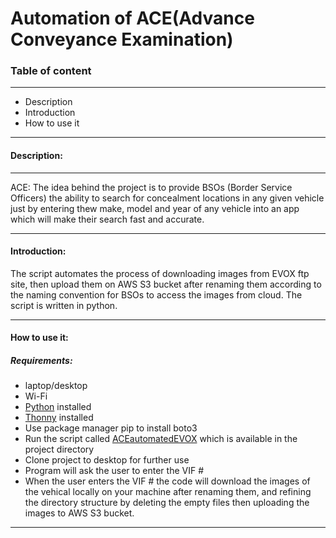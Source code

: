 # Automation of ACE(Advance Conveyance Examination)

### Table of content
---
- Description
- Introduction
- How to use it


---
#### Description:
---
ACE: The idea behind the project is to provide BSOs (Border Service Officers) the ability to search for concealment locations in any given vehicle just by entering thew make, model  and year of any vehicle  into an app which will make their  search fast and accurate.

---
#### Introduction:

The script automates the process of downloading images from EVOX ftp site, then upload them on AWS S3 bucket after renaming them according to the naming convention for BSOs to access the images from cloud.
The script is written in python.

---
#### How to use it:
##### Requirements:
- laptop/desktop
- Wi-Fi
- [Python](https://www.python.org/downloads) installed
- [Thonny](https://thonny.org) installed
- Use package manager pip to install boto3
- Run the script called [ACEautomatedEVOX](https://github.com/bushra460/ProjectACE/commit/d0ae79a14001962c7227ab8a235bcb13ff87b554) which is available in the project directory
- Clone project to desktop for further use
- Program will ask the user to enter the VIF #
- When the user enters the VIF # the code will download the images of the vehical locally on your machine after renaming them, and refining the directory structure by deleting the empty files then uploading the images to AWS S3 bucket.
---
